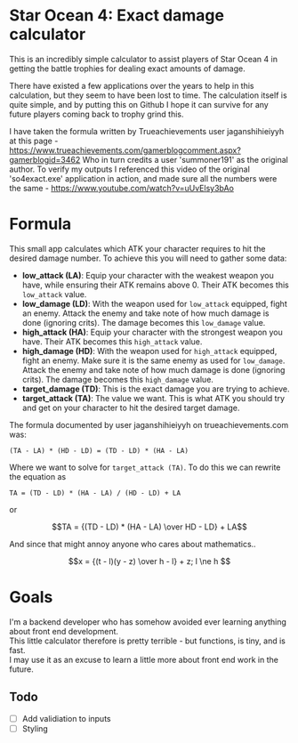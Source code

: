 # Star Ocean 4: Exact damage calculator

This is an incredibly simple calculator to assist players of Star Ocean 4 in getting the battle trophies for dealing exact amounts of damage.

There have existed a few applications over the years to help in this calculation, but they seem to have been lost to time.
The calculation itself is quite simple, and by putting this on Github I hope it can survive for any future players coming back to trophy grind this.

I have taken the formula written by Trueachievements user jaganshihieiyyh at this page - https://www.trueachievements.com/gamerblogcomment.aspx?gamerblogid=3462
Who in turn credits a user 'summoner191' as the original author.
To verify my outputs I referenced this video of the original 'so4exact.exe' application in action, and made sure all the numbers were the same - https://www.youtube.com/watch?v=uUvElsy3bAo

# Formula

This small app calculates which ATK your character requires to hit the desired damage number.  To achieve this you will need to gather some data:

- **low_attack (LA)**: Equip your character with the weakest weapon you have, while ensuring their ATK remains above 0.  Their ATK becomes this `low_attack` value.
- **low_damage (LD)**: With the weapon used for `low_attack` equipped, fight an enemy.  Attack the enemy and take note of how much damage is done (ignoring crits).  The damage becomes this `low_damage` value.
- **high_attack (HA)**: Equip your character with the strongest weapon you have.  Their ATK becomes this `high_attack` value.
- **high_damage (HD)**: With the weapon used for `high_attack` equipped, fight an enemy.  Make sure it is the same enemy as used for `low_damage`.  Attack the enemy and take note of how much damage is done (ignoring crits).  The damage becomes this `high_damage` value.
- **target_damage (TD)**: This is the exact damage you are trying to achieve.
- **target_attack (TA)**: The value we want.  This is what ATK you should try and get on your character to hit the desired target damage.

The formula documented by user jaganshihieiyyh on trueachievements.com was:

```
(TA - LA) * (HD - LD) = (TD - LD) * (HA - LA)
```
Where we want to solve for `target_attack (TA)`.  To do this we can rewrite the equation as
```
TA = (TD - LD) * (HA - LA) / (HD - LD) + LA
```
or 

```math
TA = {(TD - LD) * (HA - LA) \over HD - LD} + LA
```
And since that might annoy anyone who cares about mathematics..
```math
x = {(t - l)(y - z) \over h - l} + z; l \ne h 
```

# Goals

I'm a backend developer who has somehow avoided ever learning anything about front end development.  
This little calculator therefore is pretty terrible - but functions, is tiny, and is fast.  
I may use it as an excuse to learn a little more about front end work in the future.

## Todo

- [ ] Add validiation to inputs
- [ ] Styling
